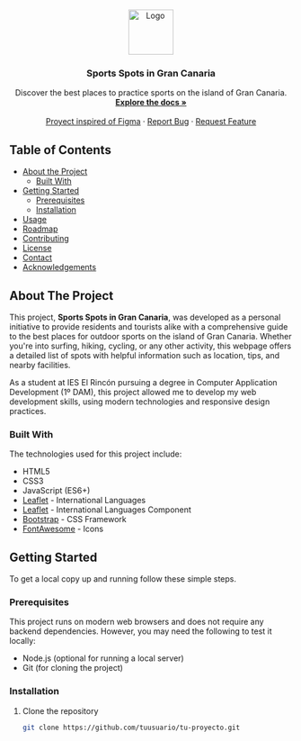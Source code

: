 <!-- PROJECT LOGO -->
<br />
<p align="center">
  <a href="https://github.com/tuusuario/tu-proyecto">
    <img src="../myproject//src/assets/img/logo.jpg" alt="Logo" width="80" height="80">
  </a>

  <h3 align="center">Sports Spots in Gran Canaria</h3>

  <p align="center">
    Discover the best places to practice sports on the island of Gran Canaria.
    <br />
    <a href="https://github.com/tuusuario/tu-proyecto"><strong>Explore the docs »</strong></a>
    <br />
    <br />
    <a href="https://www.figma.com/community/file/897597577856706975">Proyect inspired of Figma</a>
    ·
    <a href="https://github.com/tuusuario/tu-proyecto/issues">Report Bug</a>
    ·
    <a href="https://github.com/tuusuario/tu-proyecto/issues">Request Feature</a>
  </p>
</p>

<!-- TABLE OF CONTENTS -->
## Table of Contents

- [About the Project](#about-the-project)
  - [Built With](#built-with)
- [Getting Started](#getting-started)
  - [Prerequisites](#prerequisites)
  - [Installation](#installation)
- [Usage](#usage)
- [Roadmap](#roadmap)
- [Contributing](#contributing)
- [License](#license)
- [Contact](#contact)
- [Acknowledgements](#acknowledgements)

<!-- ABOUT THE PROJECT -->
## About The Project

This project, **Sports Spots in Gran Canaria**, was developed as a personal initiative to provide residents and tourists alike with a comprehensive guide to the best places for outdoor sports on the island of Gran Canaria. Whether you're into surfing, hiking, cycling, or any other activity, this webpage offers a detailed list of spots with helpful information such as location, tips, and nearby facilities.

As a student at IES El Rincón pursuing a degree in Computer Application Development (1º DAM), this project allowed me to develop my web development skills, using modern technologies and responsive design practices. 

### Built With

The technologies used for this project include:

* HTML5
* CSS3
* JavaScript (ES6+)
* [Leaflet](https://github.com/nfreear/leaflet.plugins/) - International Languages
* [Leaflet](https://github.com/tcrurav/react-i18n/) - International Languages Component
* [Bootstrap](https://getbootstrap.com/) - CSS Framework
* [FontAwesome](https://fontawesome.com/) - Icons

<!-- GETTING STARTED -->
## Getting Started

To get a local copy up and running follow these simple steps.

### Prerequisites

This project runs on modern web browsers and does not require any backend dependencies. However, you may need the following to test it locally:

- Node.js (optional for running a local server)
- Git (for cloning the project)

### Installation

1. Clone the repository
   ```sh
   git clone https://github.com/tuusuario/tu-proyecto.git
